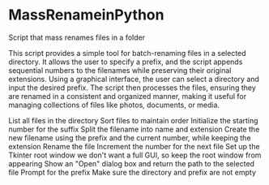 # MassRenameinPython
 Script that mass renames files in a folder 


This script provides a simple tool for batch-renaming files in a selected directory. It allows the user to specify a prefix, and the script appends sequential numbers to the filenames while preserving their original extensions. Using a graphical interface, the user can select a directory and input the desired prefix. The script then processes the files, ensuring they are renamed in a consistent and organized manner, making it useful for managing collections of files like photos, documents, or media.


 List all files in the directory
 Sort files to maintain order
 Initialize the starting number for the suffix
 Split the filename into name and extension
 Create the new filename using the prefix and the current number, while keeping the extension
 Rename the file
 Increment the number for the next file
 Set up the Tkinter root window
 we don't want a full GUI, so keep the root window from appearing
 Show an "Open" dialog box and return the path to the selected file
 Prompt for the prefix
 Make sure the directory and prefix are not empty
